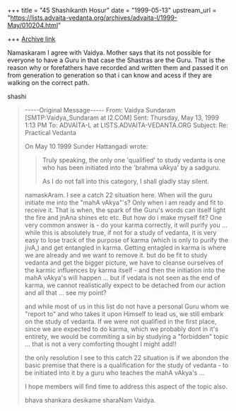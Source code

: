 +++
title = "45 Shashikanth Hosur"
date = "1999-05-13"
upstream_url = "https://lists.advaita-vedanta.org/archives/advaita-l/1999-May/010204.html"

+++
[Archive link](https://lists.advaita-vedanta.org/archives/advaita-l/1999-May/010204.html)

Namaskaram
        I agree with Vaidya.  Mother says that its not possible for everyone
to have a Guru in that case the Shastras are the Guru.  That is the reason
why or forefathers have recorded and written them and passed it on from
generation to generation so that i can know and acess if they are walking on
the correct path.

shashi

> -----Original Message-----
> From: Vaidya Sundaram [SMTP:Vaidya_Sundaram at I2.COM]
> Sent: Thursday, May 13, 1999 1:13 PM
> To:   ADVAITA-L at LISTS.ADVAITA-VEDANTA.ORG
> Subject:      Re: Practical Vedanta
>
> On May 10 1999 Sunder Hattangadi wrote:
>
> > Truly speaking, the only one 'qualified' to study vedanta is one who has
> > been initiated into the 'brahma vAkya' by a sadguru.
> >
> > As I do not fall into this category, I shall gladly stay silent.
>
> namaskAram.
>  I see a catch 22 situation here. When will the guru initiate me into the
> "mahA
> vAkya"'s? Only when i am ready and fit to receive it. That is when, the
> spark of
> the Guru's words can itself light the fire and jnAna shines etc etc. But
> how do
> i make myself fit? One very common answer is - do your karma correctly, it
> will
> purify you ... while this is absolutely true, if not for a study of
> vedanta, it
> is very easy to lose track of the purpose of karma (which is only to
> purify the
> jivA,) and get entangled in karma.  Getting entagled in karma is where we
> are
> already and we want to remove it. but do be fit to study vedanta and get
> the
> bigger picture, we have to cleanse ourselves of the karmic influences by
> karma
> itself - and then the initiation into the mahA vAkya's will happen ... but
> if
> vedata is not seen as the end of karma, we cannot realistically expect to
> be
> detached from our action and all that ... see my point?
>
>  and while most of us in this list do not have a personal Guru whom we
> "report
> to" and who takes it upon Himself to lead us, we still embark on the study
> of
> vedanta. If we were not qualified in the first place, since we are
> expected to
> do karma, which we probably dont in it's entirety, we would be commiting a
> sin
> by studying a "forbidden" topic ... that is not a very comforting thought
> I
> might add!!
>
>  the only resolution I see to this catch 22 situation is if we abondon the
> basic
> premise that there is a qualification for the study of vedanta  -  to be
> initiated into it by a guru who teaches the mahA vAkya's ...
>
>  I hope members will find time to address this aspect of the topic also.
>
> bhava shankara desikame sharaNam
> Vaidya.

